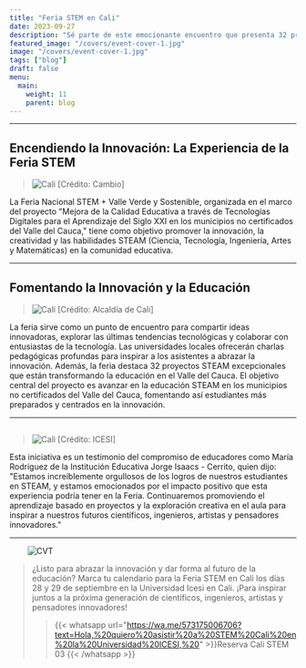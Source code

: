 ```yaml
---
title: "Feria STEM en Cali"
date: 2023-09-27
description: "Sé parte de este emocionante encuentro que presenta 32 proyectos STEAM innovadores y ofrece charlas inspiradoras de universidades locales en ICESI STEM Cali 2023."
featured_image: "/covers/event-cover-1.jpg"
image: "/covers/event-cover-1.jpg"
tags: ["blog"]
draft: false
menu:
  main:
    weight: 11
    parent: blog
---
```


---

## Encendiendo la Innovación: La Experiencia de la Feria STEM

> ![Cali](/images/events-for-free-entry-1.jpg) [Crédito: Cambio]

La Feria Nacional STEM + Valle Verde y Sostenible, organizada en el marco del proyecto "Mejora de la Calidad Educativa a través de Tecnologías Digitales para el Aprendizaje del Siglo XXI en los municipios no certificados del Valle del Cauca," tiene como objetivo promover la innovación, la creatividad y las habilidades STEAM (Ciencia, Tecnología, Ingeniería, Artes y Matemáticas) en la comunidad educativa.

---

## Fomentando la Innovación y la Educación

> ![Cali](/images/events-for-free-entry-2.jpg) [Crédito: Alcaldía de Cali]

La feria sirve como un punto de encuentro para compartir ideas innovadoras, explorar las últimas tendencias tecnológicas y colaborar con entusiastas de la tecnología. Las universidades locales ofrecerán charlas pedagógicas profundas para inspirar a los asistentes a abrazar la innovación. Además, la feria destaca 32 proyectos STEAM excepcionales que están transformando la educación en el Valle del Cauca. El objetivo central del proyecto es avanzar en la educación STEAM en los municipios no certificados del Valle del Cauca, fomentando así estudiantes más preparados y centrados en la innovación.

---

##

> ![Cali](/images/events-for-free-entry-3.jpeg) [Crédito: ICESI]

Esta iniciativa es un testimonio del compromiso de educadores como María Rodríguez de la Institución Educativa Jorge Isaacs - Cerrito, quien dijo: "Estamos increíblemente orgullosos de los logros de nuestros estudiantes en STEAM, y estamos emocionados por el impacto positivo que esta experiencia podría tener en la Feria. Continuaremos promoviendo el aprendizaje basado en proyectos y la exploración creativa en el aula para inspirar a nuestros futuros científicos, ingenieros, artistas y pensadores innovadores."

---

&nbsp;&nbsp;&nbsp;&nbsp;&nbsp;&nbsp;&nbsp;&nbsp;![CVT](/logos/logo-trans-quarter.png)

> ¿Listo para abrazar la innovación y dar forma al futuro de la educación? Marca tu calendario para la Feria STEM en Cali los días 28 y 29 de septiembre en la Universidad Icesi en Cali. ¡Para inspirar juntos a la próxima generación de científicos, ingenieros, artistas y pensadores innovadores!
>
> > {{< whatsapp url="https://wa.me/573175006706?text=Hola,%20quiero%20asistir%20a%20STEM%20Cali%20en%20la%20Universidad%20ICESI,%20" >}}Reserva Cali STEM 03 {{< /whatsapp >}}
